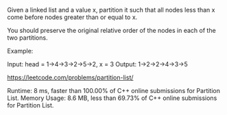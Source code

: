 Given a linked list and a value x, partition it such that all nodes less than x come before nodes greater than or equal to x.

You should preserve the original relative order of the nodes in each of the two partitions.

Example:

Input: head = 1->4->3->2->5->2, x = 3
Output: 1->2->2->4->3->5

https://leetcode.com/problems/partition-list/


Runtime: 8 ms, faster than 100.00% of C++ online submissions for Partition List.
Memory Usage: 8.6 MB, less than 69.73% of C++ online submissions for Partition List.
